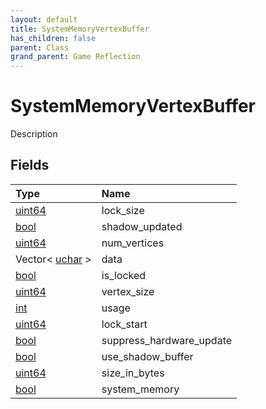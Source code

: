 ```yaml
---
layout: default
title: SystemMemoryVertexBuffer
has_children: false
parent: Class
grand_parent: Game Reflection
---
```

# SystemMemoryVertexBuffer
Description 

## Fields

| Type | Name |
|:----------|:--------------|
| [uint64](/riftbreaker-wiki/docs/game-reflection/components/uint64/) | lock_size |
| [bool](/riftbreaker-wiki/docs/game-reflection/components/bool/) | shadow_updated |
| [uint64](/riftbreaker-wiki/docs/game-reflection/components/uint64/) | num_vertices |
| Vector< [uchar](/riftbreaker-wiki/docs/game-reflection/enums/uchar/) > | data |
| [bool](/riftbreaker-wiki/docs/game-reflection/components/bool/) | is_locked |
| [uint64](/riftbreaker-wiki/docs/game-reflection/components/uint64/) | vertex_size |
| [int](/riftbreaker-wiki/docs/game-reflection/enums/int/) | usage |
| [uint64](/riftbreaker-wiki/docs/game-reflection/components/uint64/) | lock_start |
| [bool](/riftbreaker-wiki/docs/game-reflection/components/bool/) | suppress_hardware_update |
| [bool](/riftbreaker-wiki/docs/game-reflection/components/bool/) | use_shadow_buffer |
| [uint64](/riftbreaker-wiki/docs/game-reflection/components/uint64/) | size_in_bytes |
| [bool](/riftbreaker-wiki/docs/game-reflection/components/bool/) | system_memory |

